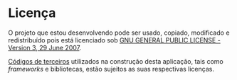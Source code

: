 Licença
=======

O projeto que estou desenvolvendo pode ser usado, copiado, modificado e redistribuído pois está licenciado sob [GNU GENERAL PUBLIC LICENSE - Version 3, 29 June 2007](https://github.com/getuliovinicius/trabalho.gradauacao/blob/master/LICENSE).

[Códigos de terceiros](doc-desenvolvimento/4-tecnologias.md) utilizados na construção desta aplicação, tais como _frameworks_ e bibliotecas, estão sujeitos as suas respectivas licenças.
